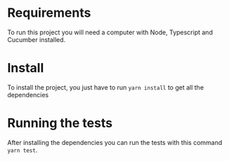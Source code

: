 # Requirements

To run this project you will need a computer with Node, Typescript and Cucumber installed.

# Install

To install the project, you just have to run `yarn install` to get all the dependencies

# Running the tests

After installing the dependencies you can run the tests with this command `yarn test`.
